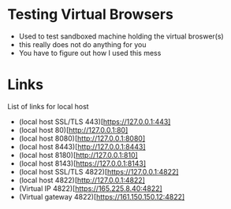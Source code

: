 # Testing Virtual Browsers
- Used to test sandboxed machine holding the virtual broswer(s) 
- this really does not do anything for you
- You have to figure out how I used this mess

# Links
List of links for local host
- (local host SSL/TLS 443)[https://127.0.0.1:443]
- (local host 80)[http://127.0.0.1:80]
- (local host 8080)[http://127.0.0.1:8080]
- (local host 8443)[http://127.0.0.1:8443]
- (local host 8180)[http://127.0.0.1:810]
- (local host 8143)[https://127.0.0.1:8143]
- (local host SSL/TLS 4822)[https://127.0.0.1:4822]
- (local host 4822)[http://127.0.0.1:4822]
- (Virtual IP 4822)[https://165.225.8.40:4822]
- (Virtual gateway 4822)[https://161.150.150.12:4822]
